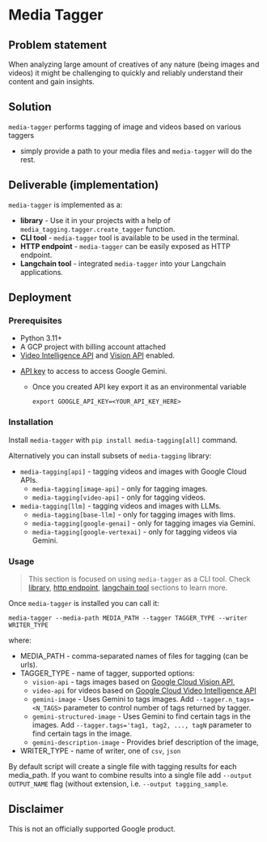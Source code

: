 # Media Tagger

## Problem statement

When analyzing large amount of creatives of any nature (being images and videos)
it might be challenging to quickly and reliably understand their content
and gain insights.

## Solution

`media-tagger` performs tagging of image and videos based on various taggers
- simply provide a path to your media files and `media-tagger` will do the rest.

## Deliverable (implementation)

`media-tagger` is implemented as a:

* **library** - Use it in your projects with a help of `media_tagging.tagger.create_tagger` function.
* **CLI tool** - `media-tagger` tool is available to be used in the terminal.
* **HTTP endpoint** - `media-tagger` can be easily exposed as HTTP endpoint.
* **Langchain tool**  - integrated `media-tagger` into your Langchain applications.

## Deployment

### Prerequisites

- Python 3.11+
- A GCP project with billing account attached
- [Video Intelligence API](https://console.cloud.google.com/apis/library/videointelligence.googleapis.com) and [Vision API](https://console.cloud.google.com/apis/library/vision.googleapis.com) enabled.
* [API key](https://support.google.com/googleapi/answer/6158862?hl=en) to access to access Google Gemini.
  - Once you created API key export it as an environmental variable

    ```
    export GOOGLE_API_KEY=<YOUR_API_KEY_HERE>
    ```


### Installation

Install `media-tagger` with `pip install media-tagging[all]` command.

Alternatively you can install subsets of `media-tagging` library:

* `media-tagging[api]` - tagging videos and images with Google Cloud APIs.
    *  `media-tagging[image-api]` - only for tagging images.
    *  `media-tagging[video-api]` - only for tagging videos.
* `media-tagging[llm]` - tagging videos and images with LLMs.
    *  `media-tagging[base-llm]` - only for tagging images with llms.
    *  `media-tagging[google-genai]` - only for tagging images via Gemini.
    *  `media-tagging[google-vertexai]` - only for tagging videos via Gemini.

### Usage

> This section is focused on using `media-tagger` as a CLI tool.
> Check [library](docs/how-to-use-media-tagger-as-a-library.md),
> [http endpoint](docs/how-to-use-media-tagger-as-a-http-endpoint.md),
> [langchain tool](docs/how-to-use-media-tagger-as-a-langchain-tool.md)
> sections to learn more.

Once `media-tagger` is installed you can call it:

```
media-tagger --media-path MEDIA_PATH --tagger TAGGER_TYPE --writer WRITER_TYPE
```
where:
* MEDIA_PATH - comma-separated names of files for tagging (can be urls).
* TAGGER_TYPE - name of tagger, supported options:
  * `vision-api` - tags images based on [Google Cloud Vision API](https://cloud.google.com/vision/),
  * `video-api` for videos based on [Google Cloud Video Intelligence API](https://cloud.google.com/video-intelligence/)
  * `gemini-image` - Uses Gemini to tags images. Add `--tagger.n_tags=<N_TAGS>`
     parameter to control number of tags returned by tagger.
  * `gemini-structured-image`  - Uses Gemini to find certain tags in the images.
    Add `--tagger.tags='tag1, tag2, ..., tagN` parameter to find certain tags
    in the image.
  * `gemini-description-image` - Provides brief description of the image,
* WRITER_TYPE - name of writer, one of `csv`, `json`

By default script will create a single file with tagging results for each media_path.
If you want to combine results into a single file add `--output OUTPUT_NAME` flag (without extension, i.e. `--output tagging_sample`.

## Disclaimer
This is not an officially supported Google product.
